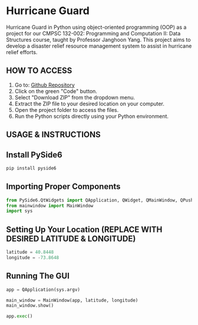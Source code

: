 # Hurricane Guard
Hurricane Guard in Python using object-oriented programming (OOP) as a project for our 
CMPSC 132-002: Programming and Computation II: Data Structures course, taught by 
Professor Janghoon Yang. This project aims to develop a disaster relief resource management
system to assist in hurricane relief efforts.

## HOW TO ACCESS
1. Go to: [Github Repository](https://github.com/Xiaohe041109/Project-2)
2. Click on the green "Code" button.
3. Select "Download ZIP" from the dropdown menu.
4. Extract the ZIP file to your desired location on your computer.
5. Open the project folder to access the files.
6. Run the Python scripts directly using your Python environment.

## USAGE & INSTRUCTIONS
## Install PySide6
```python
pip install pyside6
```
## Importing Proper Components
```python
from PySide6.QtWidgets import QApplication, QWidget, QMainWindow, QPushButton
from mainwindow import MainWindow
import sys    

```
## Setting Up Your Location (REPLACE WITH DESIRED LATITUDE & LONGITUDE)
```python
latitude = 40.8448
longitude = -73.8648
```
## Running The GUI
```python
app = QApplication(sys.argv)

main_window = MainWindow(app, latitude, longitude)
main_window.show()

app.exec()
```
